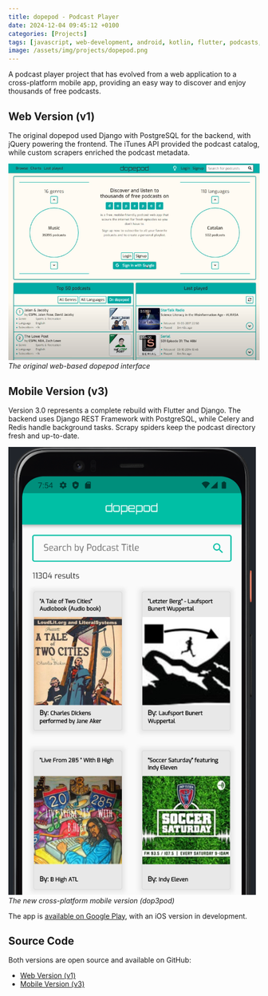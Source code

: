```yaml
---
title: dopepod - Podcast Player
date: 2024-12-04 09:45:12 +0100
categories: [Projects]
tags: [javascript, web-development, android, kotlin, flutter, podcasts, django, python]
image: /assets/img/projects/dopepod.png
---
```


A podcast player project that has evolved from a web application to a cross-platform mobile app, providing an easy way to discover and enjoy thousands of free podcasts.

## Web Version (v1)

The original dopepod used Django with PostgreSQL for the backend, with jQuery powering the frontend. The iTunes API provided the podcast catalog, while custom scrapers enriched the podcast metadata.

![dopepod Web Version](/assets/img/projects/dopepod.png)
_The original web-based dopepod interface_

## Mobile Version (v3)

Version 3.0 represents a complete rebuild with Flutter and Django. The backend uses Django REST Framework with PostgreSQL, while Celery and Redis handle background tasks. Scrapy spiders keep the podcast directory fresh and up-to-date.

![dopepod Mobile Version](/assets/img/projects/dop3pod.png)
_The new cross-platform mobile version (dop3pod)_

The app is [available on Google Play](https://play.google.com/store/apps/details?id=com.cyanidesayonara.dopepod), with an iOS version in development.

## Source Code

Both versions are open source and available on GitHub:
- [Web Version (v1)](https://github.com/cyanidesayonara/dopepod)
- [Mobile Version (v3)](https://github.com/cyanidesayonara/dop3pod)
